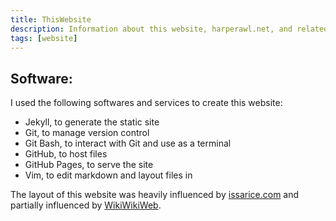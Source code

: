 ```yaml
---
title: ThisWebsite
description: Information about this website, harperawl.net, and related pages.
tags: [website]
---
```

## Software:
I used the following softwares and services to create this website:
- Jekyll, to generate the static site
- Git, to manage version control
- Git Bash, to interact with Git and use as a terminal
- GitHub, to host files
- GitHub Pages, to serve the site
- Vim, to edit markdown and layout files in

The layout of this website was heavily influenced by [issarice.com](http://issarice.com) and partially influenced by [WikiWikiWeb](https://wiki.c2.com).